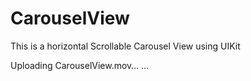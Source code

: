 # CarouselView
This is a horizontal Scrollable Carousel View using UIKit


Uploading CarouselView.mov…
…

